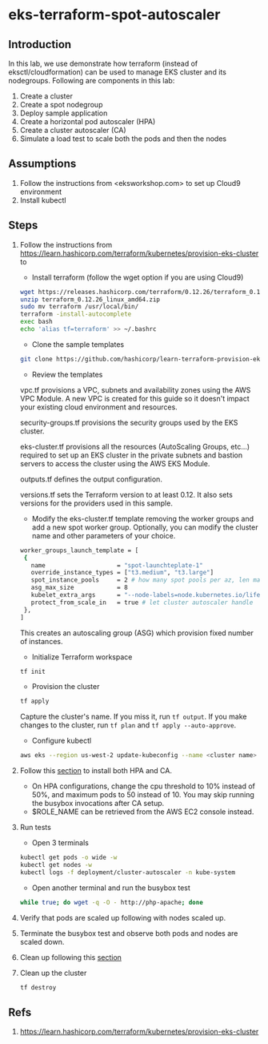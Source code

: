# eks-terraform-spot-autoscaler

## Introduction

In this lab, we use demonstrate how terraform (instead of eksctl/cloudformation) can be used to manage EKS cluster and its nodegroups. Following are components in this lab:

1. Create a cluster
1. Create a spot nodegroup
1. Deploy sample application
1. Create a horizontal pod autoscaler (HPA)
1. Create a cluster autoscaler (CA)
1. Simulate a load test to scale both the pods and then the nodes

## Assumptions

1. Follow the instructions from <eksworkshop.com> to set up Cloud9 environment
1. Install kubectl

## Steps

1. Follow the instructions from <https://learn.hashicorp.com/terraform/kubernetes/provision-eks-cluster> to
   * Install terraform (follow the wget option if you are using Cloud9)

   ```bash
   wget https://releases.hashicorp.com/terraform/0.12.26/terraform_0.12.26_linux_amd64.zip
   unzip terraform_0.12.26_linux_amd64.zip
   sudo mv terraform /usr/local/bin/
   terraform -install-autocomplete
   exec bash
   echo 'alias tf=terraform' >> ~/.bashrc
   ```

   * Clone the sample templates

   ```bash
   git clone https://github.com/hashicorp/learn-terraform-provision-eks-cluster
   ```

   * Review the templates

   vpc.tf provisions a VPC, subnets and availability zones using the AWS VPC Module. A new VPC is created for this guide so it doesn't impact your existing cloud environment and resources.

   security-groups.tf provisions the security groups used by the EKS cluster.

   eks-cluster.tf provisions all the resources (AutoScaling Groups, etc...) required to set up an EKS cluster in the private subnets and bastion servers to access the cluster using the AWS EKS Module.

   outputs.tf defines the output configuration.

   versions.tf sets the Terraform version to at least 0.12. It also sets versions for the providers used in this sample.

   * Modify the eks-cluster.tf template removing the worker groups and add a new spot worker group. Optionally, you can modify the cluster name and other parameters of your choice.

   ```bash
   worker_groups_launch_template = [
    {
      name                    = "spot-launchteplate-1"
      override_instance_types = ["t3.medium", "t3.large"]
      spot_instance_pools     = 2 # how many spot pools per az, len matches instances types len
      asg_max_size            = 8
      kubelet_extra_args      = "--node-labels=node.kubernetes.io/lifecycle=spot"
      protect_from_scale_in   = true # let cluster autoscaler handle
    },
   ]
   ```

   This creates an autoscaling group (ASG) which provision fixed number of instances.

   * Initialize Terraform workspace

   ```bash
   tf init
   ```

   * Provision the cluster

   ```bash
   tf apply
   ```

   Capture the cluster's name. If you miss it, run `tf output`. If you make changes to the cluster, run `tf plan` and `tf apply --auto-approve`.

   * Configure kubectl

   ```bash
   aws eks --region us-west-2 update-kubeconfig --name <cluster name>
   ```

1. Follow this [section](https://eksworkshop.com/beginner/080_scaling/) to install both HPA and CA.

   * On HPA configurations, change the cpu threshold to 10% instead of 50%, and maximum pods to 50 instead of 10. You may skip running the busybox invocations after CA setup.
   * $ROLE_NAME can be retrieved from the AWS EC2 console instead.

1. Run tests

   * Open 3 terminals

   ```bash
   kubectl get pods -o wide -w
   kubectl get nodes -w
   kubectl logs -f deployment/cluster-autoscaler -n kube-system
   ```

   * Open another terminal and run the busybox test

   ```bash
   while true; do wget -q -O - http://php-apache; done
   ```

1. Verify that pods are scaled up following with nodes scaled up.
1. Terminate the busybox test and observe both pods and nodes are scaled down.
1. Clean up following this [section](https://eksworkshop.com/beginner/080_scaling/cleanup/)
1. Clean up the cluster

   ```bash
   tf destroy
   ```

## Refs

1. <https://learn.hashicorp.com/terraform/kubernetes/provision-eks-cluster>
